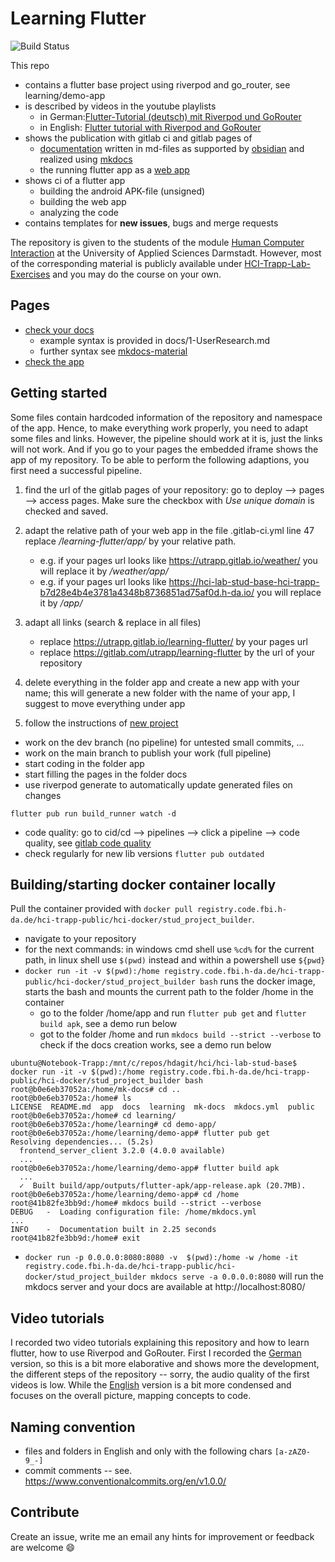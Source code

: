 # Learning Flutter

![Build Status](https://code.fbi.h-da.de/hci-trapp/hci-lab-stud-base/badges/main/pipeline.svg)

This repo 

- contains a flutter base project using riverpod and go_router, see learning/demo-app
- is described by videos in the youtube playlists
  - in German:[Flutter-Tutorial (deutsch) mit Riverpod und GoRouter](https://www.youtube.com/playlist?list=PLosiZFS_rnz4QLGoivxmL8thtp9la79eW)
  - in English: [Flutter tutorial with Riverpod and GoRouter](https://www.youtube.com/playlist?list=PLosiZFS_rnz6GE9SJPoVrmHB3wndU6K_Q)
- shows the publication with gitlab ci and gitlab pages of
  - [documentation](https://hci-lab-stud-base-hci-trapp-b7d28e4b4e3781a4348b8736851ad75af0d.h-da.io/docs) written in md-files as supported by [obsidian](https://obsidian.md/) and realized using [mkdocs](https://www.mkdocs.org/)
  - the running flutter app as a [web app](https://hci-lab-stud-base-hci-trapp-b7d28e4b4e3781a4348b8736851ad75af0d.h-da.io/app/)
- shows ci of a flutter app
  - building the android APK-file (unsigned)
  - building the web app
  - analyzing the code
- contains templates for **new issues**, bugs and merge requests

The repository is given to the students of the module [Human Computer Interaction](https://obs.fbi.h-da.de/mhb/modul.php?nr=30.7328&sem=20212) at the University of Applied Sciences Darmstadt.
However, most of the corresponding material is publicly available under [HCI-Trapp-Lab-Exercises](https://hci-trapp.h-da.io/hci-material/) and you may do the course on your own.

## Pages

- [check your docs](https://hcimo4x-grey-trapp-hci-trapp-hci-lab-studi-sose2-e6afe3a1eb2adc.h-da.io/docs/)
    - example syntax is provided in docs/1-UserResearch.md
    - further syntax see [mkdocs-material](https://squidfunk.github.io/mkdocs-material/reference/)
- [check the app](https://hcimo4x-grey-trapp-hci-trapp-hci-lab-studi-sose2-e6afe3a1eb2adc.h-da.io/app/)

## Getting started

Some files contain hardcoded information of the repository and namespace of the app. Hence, to make everything work properly, you need to adapt some files and links. However, the pipeline should work at it is, just the links will not work. And if you go to your pages the embedded iframe shows the app of my repository. To be able to perform the following adaptions, you first need a successful pipeline.

1. find the url of the gitlab pages of your repository: go to deploy --> pages --> access pages. Make sure the checkbox with _Use unique domain_ is checked and saved.

2. adapt the relative path of your web app in the file .gitlab-ci.yml line 47 replace _/learning-flutter/app/_ by your relative path.

   - e.g. if your pages url looks like https://utrapp.gitlab.io/weather/ you will replace it by _/weather/app/_
   - e.g. if your pages url looks like https://hci-lab-stud-base-hci-trapp-b7d28e4b4e3781a4348b8736851ad75af0d.h-da.io/ you will replace it by _/app/_

3. adapt all links (search & replace in all files)

   - replace https://utrapp.gitlab.io/learning-flutter/ by your pages url
   - replace https://gitlab.com/utrapp/learning-flutter by the url of your repository

4. delete everything in the folder app and create a new app with your name; this will generate a new folder with the name of your app, I suggest to move everything under app 
5. follow the instructions of [new project](https://hci-trapp.h-da.io/hci-material/theory/flutter/#new-project) 

- work on the dev branch (no pipeline) for untested small commits, ...
- work on the main branch to publish your work (full pipeline)
- start coding in the folder app
- start filling the pages in the folder docs
- use riverpod generate to automatically update generated files on changes

```
flutter pub run build_runner watch -d
```

- code quality: go to cid/cd --> pipelines --> click a pipeline --> code quality, see [gitlab code quality](https://docs.gitlab.com/ee/ci/testing/code_quality.html)
- check regularly for new lib versions `flutter pub outdated`

## Building/starting docker container locally
Pull the container provided with `docker pull registry.code.fbi.h-da.de/hci-trapp-public/hci-docker/stud_project_builder`.
- navigate to your repository
- for the next commands: in windows cmd shell use `%cd%` for the current path, in linux shell use `$(pwd)` instead and within a powershell use `${pwd}`
- `docker run -it -v $(pwd):/home registry.code.fbi.h-da.de/hci-trapp-public/hci-docker/stud_project_builder bash` runs the docker image, starts the bash and mounts the current path to the folder /home in the container
  - go to the folder /home/app and run `flutter pub get` and `flutter build apk`, see a demo run below
  - got to the folder /home and run `mkdocs build --strict --verbose` to check if the docs creation works, see a demo run below

```
ubuntu@Notebook-Trapp:/mnt/c/repos/hdagit/hci/hci-lab-stud-base$ docker run -it -v $(pwd):/home registry.code.fbi.h-da.de/hci-trapp-public/hci-docker/stud_project_builder bash
root@b0e6eb37052a:/home/mk-docs# cd ..
root@b0e6eb37052a:/home# ls
LICENSE  README.md  app  docs  learning  mk-docs  mkdocs.yml  public
root@b0e6eb37052a:/home# cd learning/
root@b0e6eb37052a:/home/learning# cd demo-app/
root@b0e6eb37052a:/home/learning/demo-app# flutter pub get
Resolving dependencies... (5.2s)
  frontend_server_client 3.2.0 (4.0.0 available)
  ...
root@b0e6eb37052a:/home/learning/demo-app# flutter build apk
  ...
  ✓  Built build/app/outputs/flutter-apk/app-release.apk (20.7MB).
root@b0e6eb37052a:/home/learning/demo-app# cd /home
root@41b82fe3bb9d:/home# mkdocs build --strict --verbose
DEBUG   -  Loading configuration file: /home/mkdocs.yml
...
INFO    -  Documentation built in 2.25 seconds
root@41b82fe3bb9d:/home# exit 
```
  
- `docker run -p 0.0.0.0:8080:8080 -v  $(pwd):/home -w /home -it registry.code.fbi.h-da.de/hci-trapp-public/hci-docker/stud_project_builder mkdocs serve -a 0.0.0.0:8080` will run the mkdocs server and your docs are available at http://localhost:8080/

## Video tutorials

I recorded two video tutorials explaining this repository and how to learn flutter, how to use Riverpod and GoRouter. First I recorded the [German](https://www.youtube.com/playlist?list=PLosiZFS_rnz4QLGoivxmL8thtp9la79eW) version, so this is a bit more elaborative and shows more the development, the different steps of the repository -- sorry, the audio quality of the first videos is low. While the [English](https://www.youtube.com/playlist?list=PLosiZFS_rnz6GE9SJPoVrmHB3wndU6K_Q) version is a bit more condensed and focuses on the overall picture, mapping concepts to code.

## Naming convention

- files and folders in English and only with the following chars `[a-zAZ0-9_-]`
- commit comments -- see. https://www.conventionalcommits.org/en/v1.0.0/

## Contribute

Create an issue, write me an email any hints for improvement or feedback are welcome :smile:
